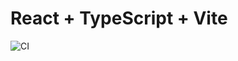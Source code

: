 # React + TypeScript + Vite

![CI](https://github.com/Kelias1/forms-steps/actions/workflows/web.yml/badge.svg)
